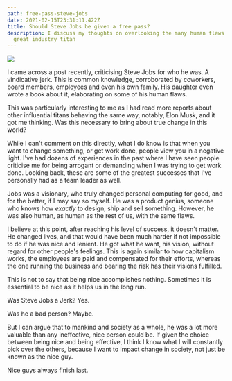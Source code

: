 ```yaml
---
path: free-pass-steve-jobs
date: 2021-02-15T23:31:11.422Z
title: Should Steve Jobs be given a free pass?
description: I discuss my thoughts on overlooking the many human flaws of this
  great industry titan
---
```

![](https://dynamicresults.com/wp-content/uploads/2014/04/inc-why-great-leaders-get-angry-steve-jobs-image.jpg)

I came across a post recently, criticising Steve Jobs for who he was. A vindicative jerk. This is common knowledge, corroborated by coworkers, board members, employees and even his own family. His daughter even wrote a book about it, elaborating on some of his human flaws.

This was particularly interesting to me as I had read more reports about other influential titans behaving the same way, notably, Elon Musk, and it got me thinking. Was this necessary to bring about true change in this world? 

While I can't comment on this directly, what I do know is that when you want to change something, or get work done, people view you in a negative light. I've had dozens of experiences in the past where I have seen people criticise me for being arrogant or demanding when I was trying to get work done. Looking back, these are some of the greatest successes that I've personally had as a team leader as well.

Jobs was a visionary, who truly changed personal computing for good, and for the better, if I may say so myself. He was a product genius, someone who knows how *exactly* to design, ship and sell something. However, he was also human, as human as the rest of us, with the same flaws.

I believe at this point, after reaching his level of success, it doesn't matter. He changed lives, and that would have been much harder if not impossible to do if he was nice and lenient. He got what he want, his vision, without regard for other people's feelings. This is again similar to how capitalism works, the employees are paid and compensated for their efforts, whereas the one running the business and bearing the risk has their visions fulfilled.

This is not to say that being nice accomplishes nothing. Sometimes it is essential to be nice as it helps us in the long run. 

Was Steve Jobs a Jerk? Yes.

Was he a bad person? Maybe.

But I can argue that to mankind and society as a whole, he was a lot more valuable than any ineffective, nice person could be. If given the choice between being nice and being effective, I think I know what I will constantly pick over the others, because I want to impact change in society, not just be known as the nice guy.

Nice guys always finish last.